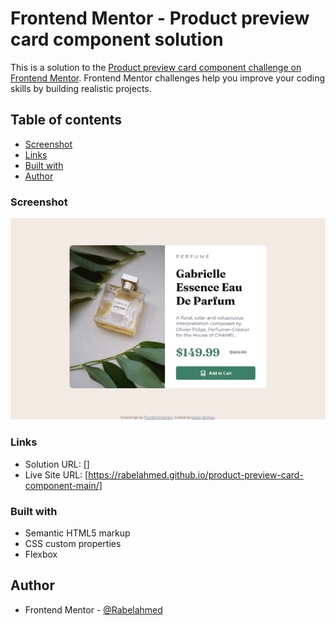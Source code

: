 # Frontend Mentor - Product preview card component solution

This is a solution to the [Product preview card component challenge on Frontend Mentor](https://www.frontendmentor.io/challenges/product-preview-card-component-GO7UmttRfa). Frontend Mentor challenges help you improve your coding skills by building realistic projects. 

## Table of contents


  - [Screenshot](#screenshot)
  - [Links](#links)
  - [Built with](#built-with)
- [Author](#author)

### Screenshot

![Screenshot](./images/FireShot%20Capture%20006%20-%20Frontend%20Mentor%20-%20Product%20preview%20card%20component%20-%20127.0.0.1.png)


### Links

- Solution URL: []
- Live Site URL: [https://rabelahmed.github.io/product-preview-card-component-main/]

### Built with

- Semantic HTML5 markup
- CSS custom properties
- Flexbox

## Author

- Frontend Mentor - [@Rabelahmed](https://www.frontendmentor.io/profile/Rabelahmed)